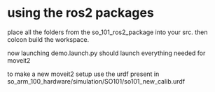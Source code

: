 # using the ros2 packages
place all the folders from the so_101_ros2_package into your src.
then colcon build the workspace.

now launching demo.launch.py should launch everything needed for moveit2

to make a new moveit2 setup use the urdf present in so_arm_100_hardware/simulation/SO101/so101_new_calib.urdf
